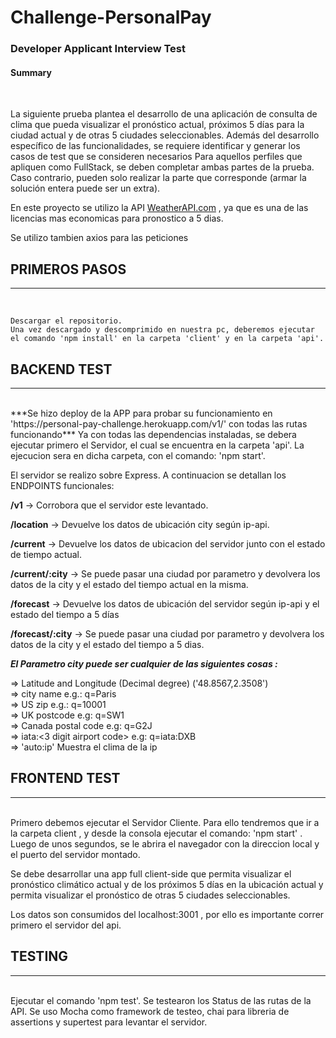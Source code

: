 # Challenge-PersonalPay


<h3>Developer Applicant Interview Test</h3>

<h4>Summary </h4>
<br/>

La siguiente prueba plantea el desarrollo de una aplicación de consulta de clima que pueda visualizar el pronóstico actual, próximos 5 días para la ciudad actual y de otras 5 ciudades seleccionables.
Además del desarrollo específico de las funcionalidades, se requiere identificar y generar los casos de test que se consideren necesarios
Para aquellos perfiles que apliquen como FullStack, se deben completar ambas partes de la prueba. Caso contrario, pueden solo realizar la parte que corresponde (armar la solución entera puede ser un extra).

<p>
En este proyecto se utilizo la API <a href="https://www.weatherapi.com/" title="Free Weather API">WeatherAPI.com</a> , ya que es una de las licencias mas economicas para pronostico a 5 dias.
</p>
<p>Se utilizo tambien axios para las peticiones</p>

## PRIMEROS PASOS
<hr/>
<br/>

```
Descargar el repositorio.
Una vez descargado y descomprimido en nuestra pc, deberemos ejecutar el comando 'npm install' en la carpeta 'client' y en la carpeta 'api'.

```

## BACKEND TEST
<hr/>
<br/>
***Se hizo deploy de la APP para probar su funcionamiento en 'https://personal-pay-challenge.herokuapp.com/v1/' con todas las rutas funcionando***
Ya con todas las dependencias instaladas, se debera ejecutar primero el Servidor, el cual se encuentra en la carpeta 'api'. La ejecucion sera en dicha carpeta, con el comando: 'npm start'.

El servidor se realizo sobre Express. A continuacion se detallan los ENDPOINTS funcionales:

**/v1**            ->  Corrobora que el servidor este levantado. 

**/location**       ->  Devuelve los datos de ubicación city según ip-api. 

**/current**         ->  Devuelve los datos de ubicacion del servidor junto con el estado de tiempo actual.

**/current/:city**  ->  Se puede pasar una ciudad por parametro y devolvera los datos de la city y el estado del tiempo actual en la misma.

**/forecast**       ->  Devuelve los datos de ubicación del servidor según ip-api y el estado del tiempo a 5 días

**/forecast/:city** ->  Se puede pasar una ciudad por parametro y devolvera los datos de la city y el estado del tiempo a 5 dias.

***El Parametro city puede ser cualquier de las siguientes cosas :***

=> Latitude and Longitude (Decimal degree) ('48.8567,2.3508') <br/>
=> city name e.g.: q=Paris <br/>
=> US zip e.g.: q=10001 <br/>
=> UK postcode e.g: q=SW1 <br/>
=> Canada postal code e.g: q=G2J <br/>
=> iata:<3 digit airport code> e.g: q=iata:DXB <br/>
=> 'auto:ip' Muestra el clima de la ip <br/>

## FRONTEND TEST
<hr/>
<br/>
Primero debemos ejecutar el Servidor Cliente. Para ello tendremos que ir a la carpeta client , y desde la consola ejecutar el comando: 'npm start' . Luego de unos segundos, se le abrira el navegador con la direccion local y el puerto del servidor montado.
<br/>
<p>Se debe desarrollar una app full client-side que permita visualizar el pronóstico climático actual y de los próximos 5 días en la ubicación actual y permita visualizar el pronóstico de otras 5 ciudades seleccionables.</p>
<p>
Los datos son consumidos del localhost:3001 , por ello es importante correr primero el servidor del api.
</p>


## TESTING
<hr/>
<br/>
Ejecutar el comando 'npm test'.
Se testearon los Status de las rutas de la API. Se uso Mocha como framework de testeo, chai para libreria de assertions y supertest para levantar el servidor.
